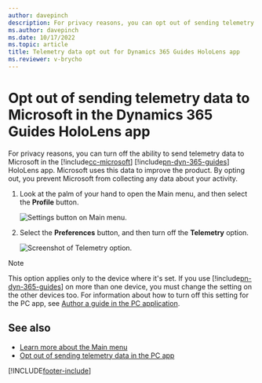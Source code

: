 ```yaml
---
author: davepinch
description: For privacy reasons, you can opt out of sending telemetry data to Microsoft in the Microsoft Dynamics 365 Guides HoloLens app.
ms.author: davepinch
ms.date: 10/17/2022
ms.topic: article
title: Telemetry data opt out for Dynamics 365 Guides HoloLens app
ms.reviewer: v-brycho
---
```


# Opt out of sending telemetry data to Microsoft in the Dynamics 365 Guides HoloLens app

For privacy reasons, you can turn off the ability to send telemetry data to Microsoft in the [!include[cc-microsoft](../includes/cc-microsoft.md)] [!include[pn-dyn-365-guides](../includes/pn-dyn-365-guides.md)] HoloLens app. Microsoft uses this data to improve the product. By opting out, you prevent Microsoft from collecting any data about your activity.

1. Look at the palm of your hand to open the Main menu, and then select the **Profile** button.

    ![Settings button on Main menu.](media/main-menu-profile-settings.JPG "Settings button on Main menu")

2. Select the **Preferences** button, and then turn off the **Telemetry** option.

    ![Screenshot of Telemetry option.](media/hololens-settings-telemetry.JPG "Screenshot of Telemetry option")

> [!NOTE]
> This option applies only to the device where it's set. If you use [!include[pn-dyn-365-guides](../includes/pn-dyn-365-guides.md)] on more than one device, you must change the setting on the other devices too. For information about how to turn off this setting for the PC app, see [Author a guide in the PC application](pc-app-overview.md).

## See also

- [Learn more about the Main menu](main-menu.md)
- [Opt out of sending telemetry data in the PC app](data-opt-out-pc-app.md)


[!INCLUDE[footer-include](../includes/footer-banner.md)]
